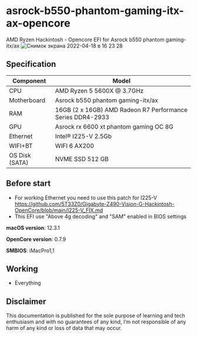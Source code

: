 # asrock-b550-phantom-gaming-itx-ax-opencore
AMD Ryzen Hackintosh - Opencore EFI for Asrock b550 phantom gaming-itx/ax
![Снимок экрана 2022-04-18 в 16 23 28](https://user-images.githubusercontent.com/79373600/163814486-b8b5f578-16f6-405b-bb9d-5257785a6883.png)

## Specification
| **Component** | **Model** |
| ------------- | --------- |
| CPU | AMD Ryzen 5 5600X @ 3.7GHz |
| Motherboard | Asrock b550 phantom gaming-itx/ax |
| RAM | 16GB (2 x 16GB) AMD Radeon R7 Performance Series DDR4-2933 |
| GPU | Asrock rx 6600 xt phantom gaming OC 8G  |
| Ethernet | Intel® I225-V 2.5Gb |
| WIFI+BT | WIFI 6 AX200 |
| OS Disk (SATA) | NVME SSD 512 GB |

## Before start

- For working Ethernet you need to use this patch for I225-V https://github.com/5T33Z0/Gigabyte-Z490-Vision-G-Hackintosh-OpenCore/blob/main/I225-V_FIX.md
- This EFI use "Above 4g decoding" and "SAM" enabled in BIOS settings

**macOS version**: 12.3.1

**OpenCore version**: 0.7.9

**SMBIOS**:  iMacPro1,1

## Working
- Everything

## Disclaimer

This documentation is published for the sole purpose of learning and tech enthusiasm and with no guarantees of any kind, I’m not responsible of any harm of any kind or loss of data that may occur.
